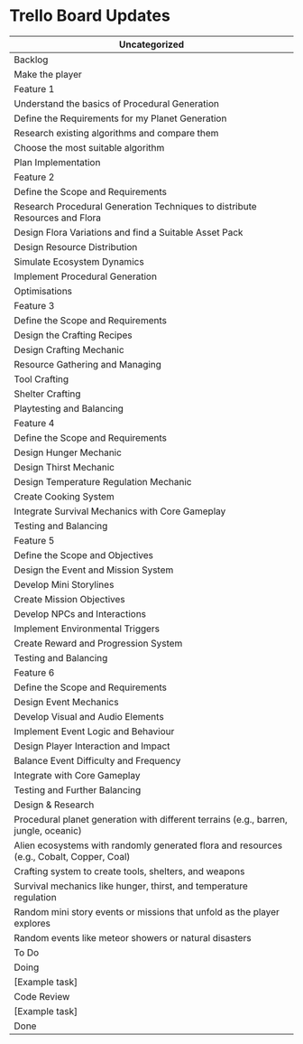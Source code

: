 # Trello Board Updates

| Uncategorized |
| --- |
| Backlog |
| Make the player |
| Feature 1 |
| Understand the basics of Procedural Generation |
| Define the Requirements for my Planet Generation |
| Research existing algorithms and compare them |
| Choose the most suitable algorithm |
| Plan Implementation |
| Feature 2 |
| Define the Scope and Requirements |
| Research Procedural Generation Techniques to distribute Resources and Flora |
| Design Flora Variations and find a Suitable Asset Pack |
| Design Resource Distribution |
| Simulate Ecosystem Dynamics |
| Implement Procedural Generation |
| Optimisations |
| Feature 3 |
| Define the Scope and Requirements |
| Design the Crafting Recipes |
| Design Crafting Mechanic |
| Resource Gathering and Managing |
| Tool Crafting |
| Shelter Crafting |
| Playtesting and Balancing |
| Feature 4 |
| Define the Scope and Requirements |
| Design Hunger Mechanic |
| Design Thirst Mechanic |
| Design Temperature Regulation Mechanic |
| Create Cooking System |
| Integrate Survival Mechanics with Core Gameplay |
| Testing and Balancing |
| Feature 5 |
| Define the Scope and Objectives |
| Design the Event and Mission System |
| Develop Mini Storylines |
| Create Mission Objectives |
| Develop NPCs and Interactions |
| Implement Environmental Triggers |
| Create Reward and Progression System |
| Testing and Balancing |
| Feature 6 |
| Define the Scope and Requirements |
| Design Event Mechanics |
| Develop Visual and Audio Elements |
| Implement Event Logic and Behaviour |
| Design Player Interaction and Impact |
| Balance Event Difficulty and Frequency |
| Integrate with Core Gameplay |
| Testing and Further Balancing |
| Design & Research |
| Procedural planet generation with different terrains (e.g., barren, jungle, oceanic) |
| Alien ecosystems with randomly generated flora and resources (e.g., Cobalt, Copper, Coal) |
| Crafting system to create tools, shelters, and weapons |
| Survival mechanics like hunger, thirst, and temperature regulation |
| Random mini story events or missions that unfold as the player explores |
| Random events like meteor showers or natural disasters |
| To Do |
| Doing |
| [Example task] |
| Code Review |
| [Example task] |
| Done |
